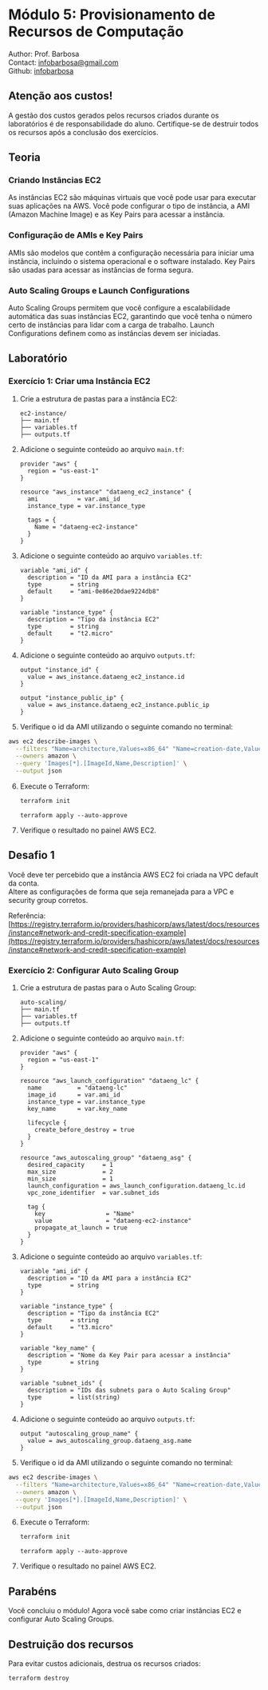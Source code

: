 # Módulo 5: Provisionamento de Recursos de Computação

Author: Prof. Barbosa  
Contact: infobarbosa@gmail.com  
Github: [infobarbosa](https://github.com/infobarbosa)

## Atenção aos custos!
A gestão dos custos gerados pelos recursos criados durante os laboratórios é de responsabilidade do aluno. Certifique-se de destruir todos os recursos após a conclusão dos exercícios.

## Teoria

### Criando Instâncias EC2
As instâncias EC2 são máquinas virtuais que você pode usar para executar suas aplicações na AWS. Você pode configurar o tipo de instância, a AMI (Amazon Machine Image) e as Key Pairs para acessar a instância.

### Configuração de AMIs e Key Pairs
AMIs são modelos que contêm a configuração necessária para iniciar uma instância, incluindo o sistema operacional e o software instalado. Key Pairs são usadas para acessar as instâncias de forma segura.

### Auto Scaling Groups e Launch Configurations
Auto Scaling Groups permitem que você configure a escalabilidade automática das suas instâncias EC2, garantindo que você tenha o número certo de instâncias para lidar com a carga de trabalho. Launch Configurations definem como as instâncias devem ser iniciadas.

## Laboratório

### Exercício 1: Criar uma Instância EC2

1. Crie a estrutura de pastas para a instância EC2:
    ```
    ec2-instance/
    ├── main.tf
    ├── variables.tf
    ├── outputs.tf
    ```

2. Adicione o seguinte conteúdo ao arquivo `main.tf`:
    ```hcl
    provider "aws" {
      region = "us-east-1"
    }

    resource "aws_instance" "dataeng_ec2_instance" {
      ami           = var.ami_id
      instance_type = var.instance_type

      tags = {
        Name = "dataeng-ec2-instance"
      }
    }
    ```

3. Adicione o seguinte conteúdo ao arquivo `variables.tf`:
    ```hcl
    variable "ami_id" {
      description = "ID da AMI para a instância EC2"
      type        = string
      default     = "ami-0e86e20dae9224db8"
    }

    variable "instance_type" {
      description = "Tipo da instância EC2"
      type        = string
      default     = "t2.micro"
    }
    ```

4. Adicione o seguinte conteúdo ao arquivo `outputs.tf`:
    ```hcl
    output "instance_id" {
      value = aws_instance.dataeng_ec2_instance.id
    }

    output "instance_public_ip" {
      value = aws_instance.dataeng_ec2_instance.public_ip
    }
    ```

5. Verifique o id da AMI utilizando o seguinte comando no terminal:
  ```sh
  aws ec2 describe-images \
    --filters "Name=architecture,Values=x86_64" "Name=creation-date,Values=2024-08-*" "Name=owner-id,Values=099720109477" "Name=name,Values=ubuntu/images/hvm-ssd-gp3/ubuntu-noble-24.04-amd64-server-20240801" \
    --owners amazon \
    --query 'Images[*].[ImageId,Name,Description]' \
    --output json
  ```

6. Execute o Terraform:
    ```sh
    terraform init
    ```
    
    ```
    terraform apply --auto-approve
    ```

7. Verifique o resultado no painel AWS EC2.

## Desafio 1
Você deve ter percebido que a instância AWS EC2 foi criada na VPC default da conta.<br>
Altere as configurações de forma que seja remanejada para a VPC e security group corretos.

Referência: [https://registry.terraform.io/providers/hashicorp/aws/latest/docs/resources/instance#network-and-credit-specification-example](https://registry.terraform.io/providers/hashicorp/aws/latest/docs/resources/instance#network-and-credit-specification-example)

### Exercício 2: Configurar Auto Scaling Group

1. Crie a estrutura de pastas para o Auto Scaling Group:
    ```
    auto-scaling/
    ├── main.tf
    ├── variables.tf
    ├── outputs.tf
    ```

2. Adicione o seguinte conteúdo ao arquivo `main.tf`:
    ```hcl
    provider "aws" {
      region = "us-east-1"
    }

    resource "aws_launch_configuration" "dataeng_lc" {
      name          = "dataeng-lc"
      image_id      = var.ami_id
      instance_type = var.instance_type
      key_name      = var.key_name

      lifecycle {
        create_before_destroy = true
      }
    }

    resource "aws_autoscaling_group" "dataeng_asg" {
      desired_capacity     = 1
      max_size             = 2
      min_size             = 1
      launch_configuration = aws_launch_configuration.dataeng_lc.id
      vpc_zone_identifier  = var.subnet_ids

      tag {
        key                 = "Name"
        value               = "dataeng-ec2-instance"
        propagate_at_launch = true
      }
    }
    ```

3. Adicione o seguinte conteúdo ao arquivo `variables.tf`:
    ```hcl
    variable "ami_id" {
      description = "ID da AMI para a instância EC2"
      type        = string
    }

    variable "instance_type" {
      description = "Tipo da instância EC2"
      type        = string
      default     = "t3.micro"
    }

    variable "key_name" {
      description = "Nome da Key Pair para acessar a instância"
      type        = string
    }

    variable "subnet_ids" {
      description = "IDs das subnets para o Auto Scaling Group"
      type        = list(string)
    }
    ```

4. Adicione o seguinte conteúdo ao arquivo `outputs.tf`:
    ```hcl
    output "autoscaling_group_name" {
      value = aws_autoscaling_group.dataeng_asg.name
    }
    ```

5. Verifique o id da AMI utilizando o seguinte comando no terminal:
  ```sh
  aws ec2 describe-images \
    --filters "Name=architecture,Values=x86_64" "Name=creation-date,Values=2024-08-*" "Name=owner-id,Values=099720109477" "Name=name,Values=ubuntu/images/hvm-ssd-gp3/ubuntu-noble-24.04-amd64-server-20240801" \
    --owners amazon \
    --query 'Images[*].[ImageId,Name,Description]' \
    --output json
  ```

6. Execute o Terraform:
    ```sh
    terraform init
    ```
    
    ```
    terraform apply --auto-approve
    ```

7. Verifique o resultado no painel AWS EC2.

## Parabéns
Você concluiu o módulo! Agora você sabe como criar instâncias EC2 e configurar Auto Scaling Groups.

## Destruição dos recursos
Para evitar custos adicionais, destrua os recursos criados:
```sh
terraform destroy